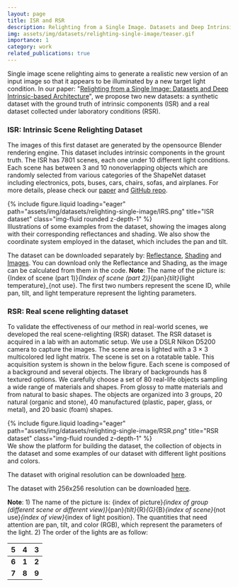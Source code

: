 ```yaml
---
layout: page
title: ISR and RSR
description: Relighting from a Single Image. Datasets and Deep Intrinsic-based Architecture
img: assets/img/datasets/relighting-single-image/teaser.gif
importance: 1
category: work
related_publications: true
---
```


Single image scene relighting aims to generate a realistic new version of an input image so that it appears to be illuminated by a new target light condition. In our paper: "<a href='https://arxiv.org/abs/2409.18770'>Relighting from a Single Image: Datasets and Deep Intrinsic-based Architecture</a>", we propose two new datasets: a synthetic dataset with the ground truth of intrinsic components (ISR) and a real dataset collected under laboratory conditions (RSR).

### ISR: Intrinsic Scene Relighting Dataset

The images of this first dataset are generated by the opensource Blender rendering engine. This dataset includes
intrinsic components in the grount truth. The ISR has 7801 scenes, each one under 10 different light conditions. Each scene has between 3 and 10 nonoverlapping objects which are randomly selected from various categories of the ShapeNet dataset including electronics, pots, buses, cars, chairs, sofas, and airplanes. For more details, please check our <a href='https://arxiv.org/abs/2409.18770'>paper</a> and <a href='https://github.com/CVC-CIC/DeepIntrinsicRelighting'>GitHub repo</a>.

<div class="row">
    <div class="col-sm mt-3 mt-md-0">
        {% include figure.liquid loading="eager" path="assets/img/datasets/relighting-single-image/IRS.png" title="ISR dataset" class="img-fluid rounded z-depth-1" %}
    </div>
</div>
<div class="caption">
    Illustrations of some examples from the dataset, showing the images along with their corresponding reflectances and shading. We also show the coordinate system employed in the dataset, which includes the pan and tilt.
</div>

The dataset can be downloaded separately by: [Reflectance](https://cvcuab-my.sharepoint.com/personal/yixiong_cvc_uab_cat/_layouts/15/onedrive.aspx?id=%2Fpersonal%2Fyixiong%5Fcvc%5Fuab%5Fcat%2FDocuments%2FDeepIntrinsicRelighting%2FISR%5Frelease%2FReflectance%2Ezip&parent=%2Fpersonal%2Fyixiong%5Fcvc%5Fuab%5Fcat%2FDocuments%2FDeepIntrinsicRelighting%2FISR%5Frelease&ga=1), [Shading](https://cvcuab-my.sharepoint.com/personal/yixiong_cvc_uab_cat/_layouts/15/onedrive.aspx?id=%2Fpersonal%2Fyixiong%5Fcvc%5Fuab%5Fcat%2FDocuments%2FDeepIntrinsicRelighting%2FISR%5Frelease%2FShading%2Ezip&parent=%2Fpersonal%2Fyixiong%5Fcvc%5Fuab%5Fcat%2FDocuments%2FDeepIntrinsicRelighting%2FISR%5Frelease&ga=1) and [Images](https://cvcuab-my.sharepoint.com/personal/yixiong_cvc_uab_cat/_layouts/15/onedrive.aspx?id=%2Fpersonal%2Fyixiong%5Fcvc%5Fuab%5Fcat%2FDocuments%2FDeepIntrinsicRelighting%2FISR%5Frelease%2FImage%2Ezip&parent=%2Fpersonal%2Fyixiong%5Fcvc%5Fuab%5Fcat%2FDocuments%2FDeepIntrinsicRelighting%2FISR%5Frelease&ga=1). You can download only the Reflectance and Shading, as the image can be calculated from them in the code. **Note**: The name of the picture is: {Index of scene (part 1)}_{Index of scene (part 2)}_{pan}_{tilt}_{light temperature}_{not use}. The first two numbers represent the scene ID, while pan, tilt, and light temperature represent the lighting parameters.

### RSR: Real scene relighting dataset

To validate the effectiveness of our method in real-world scenes, we developed the real scene-relighting (RSR) dataset. The RSR dataset is acquired in a lab with an automatic setup. We use a DSLR Nikon D5200 camera to capture the images. The scene area is lighted with a 3 × 3 multicolored led light matrix. The scene is set on a rotatable table. This acquisition system is shown in the below figure. Each scene is composed of a background and several objects. The library of backgrounds has 8 textured options. We carefully choose a set of 80 real-life objects sampling a wide range of materials and shapes. From glossy to matte materials and from natural to basic shapes. The objects are organized into 3 groups, 20 natural (organic and stone), 40 manufactured (plastic, paper, glass, or metal), and 20 basic (foam) shapes.

<div class="row">
    <div class="col-sm mt-3 mt-md-0">
        {% include figure.liquid loading="eager" path="assets/img/datasets/relighting-single-image/RSR.png" title="RSR dataset" class="img-fluid rounded z-depth-1" %}
    </div>
</div>
<div class="caption">
    We show the platform for building the dataset, the collection of objects in the dataset and some examples of our dataset with different light positions and colors.
</div>

The dataset with original resolution can be downloaded [here](https://cvcuab-my.sharepoint.com/personal/yixiong_cvc_uab_cat/_layouts/15/onedrive.aspx?id=%2Fpersonal%2Fyixiong%5Fcvc%5Fuab%5Fcat%2FDocuments%2FDeepIntrinsicRelighting%2FRSR%5Fori%5Fresolution%2Ezip&parent=%2Fpersonal%2Fyixiong%5Fcvc%5Fuab%5Fcat%2FDocuments%2FDeepIntrinsicRelighting&ga=1).

The dataset with 256x256 resolution can be downloaded [here](https://cvcuab-my.sharepoint.com/personal/yixiong_cvc_uab_cat/_layouts/15/onedrive.aspx?id=%2Fpersonal%2Fyixiong%5Fcvc%5Fuab%5Fcat%2FDocuments%2FDeepIntrinsicRelighting%2FRSR%5F256%2Ezip&parent=%2Fpersonal%2Fyixiong%5Fcvc%5Fuab%5Fcat%2FDocuments%2FDeepIntrinsicRelighting&ga=1).

**Note**: 1) The name of the picture is: {index of picture}_{index of group (different scene or different view)}_{pan}_{tilt}_{R}_{G}_{B}_{index of scene}_{not use}_{index of view}_{index of light position}. The quantities that need attention are pan, tilt, and color (RGB), which represent the parameters of the light. 2) The order of the lights are as follow:

|  5  |  4  |  3  |
| --- | --- | --- |
|  **6**  |  **1**  |  **2**  |
|  **7**  |  **8**  |  **9**  |

